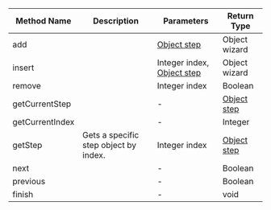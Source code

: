 |Method Name|Description|Parameters|Return Type|
|---|---|---|---|
|add||[Object step](https://github.com/rstaib/jquery-steps/wiki/Step-Object)|Object wizard|
|insert||Integer index, [Object step](https://github.com/rstaib/jquery-steps/wiki/Step-Object)|Object wizard|
|remove||Integer index|Boolean|
|getCurrentStep||-|[Object step](https://github.com/rstaib/jquery-steps/wiki/Step-Object)|
|getCurrentIndex||-|Integer|
|getStep|Gets a specific step object by index.|Integer index|[Object step](https://github.com/rstaib/jquery-steps/wiki/Step-Object)|
|next||-|Boolean|
|previous||-|Boolean|
|finish||-|void|